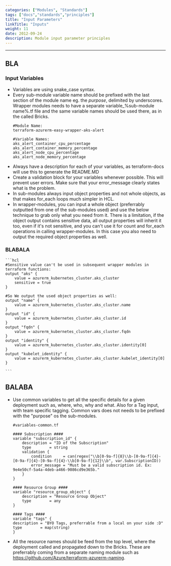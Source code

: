 ```yaml
---
categories: ["Modules", "Standards"]
tags: ["docs","standards","principles"]
title: "Input Parameters"
linkTitle: "Inputs"
weight: 11
date: 2012-09-24
description: Module input parameter principles
---
```

<hr>

## BLA

### Input Variables
- Variables are using snake_case syntax.
- Every sub-module variable name should be prefixed with the last section of the module name eg. the _purpose_, delimited by underscores. Wrapper modules needs to have a separate variable_%sub-module name%.tf file and the same variable names should be used there, as in the called Bricks.
    ```hcl
    #Module Name: 
    terraform-azurerm-easy-wrapper-aks-alert

    #Variable Names:
    aks_alert_container_cpu_percentage
    aks_alert_container_memory_percentage
    aks_alert_node_cpu_percentage
    aks_alert_node_memory_percentage
    ```
- Always have a description for each of your variables, as terraform-docs will use this to generate the README.MD
- Create a validation block for your variables whenever possible. This will prevent user errors. Make sure that your error_message clearly states what is the problem.
- In sub-modules always input object properties and not whole objects, as that makes for_each loops much simpler in HCL.
- In wrapper-modules, you can input a whole object (preferrably outputted from one of the sub-modules used) and use the below technique to grab only what you need from it. There is a limitation, if the object output contains sensitive data, all output properties will inherit it too, even if it's not sensitive, and you can't use it for count and for_each operations in calling wrapper-modules. In this case you also need to output the required object properties as well.

### BLABALA
    ```hcl
    #Sensitive value can't be used in subsequent wrapper modules in terraform functions:
    output "aks" {
        value = azurerm_kubernetes_cluster.aks_cluster
        sensitive = true
    }

    #So We output the used object properties as well:
    output "name" {
        value = azurerm_kubernetes_cluster.aks_cluster.name
    }
    output "id" {
        value = azurerm_kubernetes_cluster.aks_cluster.id
    }
    output "fqdn" {
        value = azurerm_kubernetes_cluster.aks_cluster.fqdn
    }
    output "identity" {
        value = azurerm_kubernetes_cluster.aks_cluster.identity[0]
    }
    output "kubelet_identity" {
        value = azurerm_kubernetes_cluster.aks_cluster.kubelet_identity[0]
    }

    ```
## BALABA
- Use common variables to get all the specific details for a given deployment such as, where, who, why and what. Also for a Tag input, with team specific tagging. Common vars does not needs to be prefixed with the "purpose" os the sub-modules.
    ```hcl
    #variables-common.tf

    #### Subscription ####
    variable "subscription_id" {
        description = "ID of the Subscription"
        type        = string
        validation {
            condition     = can(regex("\\b[0-9a-f]{8}\\b-[0-9a-f]{4}-[0-9a-f]{4}-[0-9a-f]{4}-\\b[0-9a-f]{12}\\b", var.SubscriptionID))
            error_message = "Must be a valid subscription id. Ex: 9e4e50cf-5a4a-4deb-a466-9086cd9e365b."
        }
    }

    #### Resource Group ####
    variable "resource_group_object" {
        description = "Resource Group Object"
        type        = any
    }

    #### Tags ####
    variable "tags" {
    description = "BYO Tags, preferrable from a local on your side :D"
    type        = map(string)
    }
    ```
- All the resource names should be feed from the top level, where the deployment called and propagated down to the Bricks. These are preferrably coming from a separate naming module such as https://github.com/Azure/terraform-azurerm-naming.